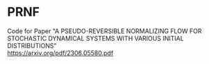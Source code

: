 # PRNF
Code for Paper "A PSEUDO-REVERSIBLE NORMALIZING FLOW FOR
STOCHASTIC DYNAMICAL SYSTEMS WITH VARIOUS INITIAL
DISTRIBUTIONS"   
https://arxiv.org/pdf/2306.05580.pdf
